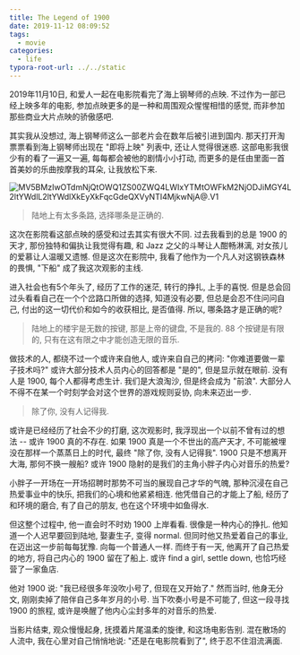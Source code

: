 ```yaml
---
title: The Legend of 1900
date: 2019-11-12 08:09:52
tags:
  - movie
categories:
  - life
typora-root-url: ../../static
---
```


2019年11月10日, 和爱人一起在电影院看完了海上钢琴师的点映. 不过作为一部已经上映多年的电影, 参加点映更多的是一种和周围观众惺惺相惜的感觉, 而非参加那些商业大片点映的骄傲感吧.

其实我从没想过, 海上钢琴师这么一部老片会在数年后被引进到国内. 那天打开淘票票看到海上钢琴师出现在 "即将上映" 列表中, 还让人觉得很迷惑. 这部电影我很少有的看了一遍又一遍, 每每都会被他的剧情小小打动, 而更多的是任由里面一首首美妙的乐曲按摩我的耳朵, 让我放松下来.

![MV5BMzIwOTdmNjQtOWQ1ZS00ZWQ4LWIxYTMtOWFkM2NjODJiMGY4L2ltYWdlL2ltYWdlXkEyXkFqcGdeQXVyNTI4MjkwNjA@._V1_](/images/The-Legend-of-1900.assets/MV5BMzIwOTdmNjQtOWQ1ZS00ZWQ4LWIxYTMtOWFkM2NjODJiMGY4L2ltYWdlL2ltYWdlXkEyXkFqcGdeQXVyNTI4MjkwNjA@._V1_.jpg)

>  陆地上有太多条路, 选择哪条是正确的.

这次在影院看这部点映的感受和过去其实有很大不同. 过去我看到的总是 1900 的天才, 那份独特和偏执让我觉得有趣, 和 Jazz 之父的斗琴让人酣畅淋漓, 对女孩儿的爱慕让人温暖又遗憾. 但是这次在影院中, 我看了他作为一个凡人对这钢铁森林的畏惧, "下船" 成了我这次观影的主线.

进入社会也有5个年头了, 经历了工作的迷茫, 转行的挣扎, 上手的喜悦. 但是总会回过头看看自己在一个个岔路口所做的选择, 知道没有必要, 但总是会忍不住问问自己, 付出的这一切代价和如今的收获相比, 是否值得. 所以, 哪条路才是正确的呢?

>  陆地上的楼宇是无数的按键, 那是上帝的键盘, 不是我的. 88 个按键是有限的, 只有在这有限之中才能创造无限的音乐.

做技术的人, 都绕不过一个或许来自他人, 或许来自自己的拷问: "你难道要做一辈子技术吗?" 或许大部分技术人员内心的回答都是 "是的", 但是显示就在眼前. 没有人是 1900, 每个人都得考虑生计. 我们是大浪淘沙, 但是终会成为 "前浪". 大部分人不得不在某一个时刻学会对这个世界的游戏规则妥协, 向未来迈出一步.

> 除了你, 没有人记得我. 

或许是已经经历了社会不少的打磨, 这次观影时, 我浮现出一个以前不曾有过的想法 -- 或许 1900 真的不存在. 如果 1900 真是一个不世出的高产天才, 不可能被埋没在那样一个蒸蒸日上的时代, 最终 "除了你, 没有人记得我". 1900 只是不想离开大海, 那何不换一艘船? 或许 1900 隐射的是我们的主角小胖子内心对音乐的热爱?

小胖子一开场在一开场招聘时那势不可当的展现自己才华的气魄, 那种沉浸在自己热爱事业中的快乐, 把我们的心境和他紧紧相连. 他凭借自己的才能上了船, 经历了和环境的磨合, 有了自己的朋友, 也在这个环境中如鱼得水.

但这整个过程中, 他一直会时不时劝 1900 上岸看看. 很像是一种内心的挣扎. 他知道一个人迟早要回到陆地, 娶妻生子, 变得 normal. 但同时他又热爱着自己的事业, 在迈出这一步前每每犹豫. 向每一个普通人一样. 而终于有一天, 他离开了自己热爱的地方, 将自己内心的 1900 留在了船上. 或许 find a girl, settle down, 也恰巧经营了一家鱼店.

他对 1900 说: "我已经很多年没吹小号了, 但现在又开始了." 然而当时, 他身无分文, 刚刚卖掉了陪伴自己多年岁月的小号. 当下吹奏小号是不可能了, 但这一段寻找 1900 的旅程, 或许是唤醒了他内心尘封多年的对音乐的热爱.

当影片结束, 观众慢慢起身, 抚摸着片尾温柔的旋律, 和这场电影告别. 混在散场的人流中, 我在心里对自己悄悄地说: "还是在电影院看到了", 终于忍不住泪流满面.
